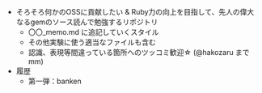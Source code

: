 - そろそろ何かのOSSに貢献したい & Ruby力の向上を目指して、先人の偉大なるgemのソース読んで勉強するリポジトリ
  - 〇〇_memo.md に追記していくスタイル
  - その他実験に使う適当なファイルも含む
  - 認識、表現等間違っている箇所へのツッコミ歓迎☆ (@hakozaru までmm)
- 履歴
  - 第一弾：banken
